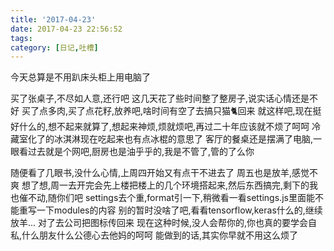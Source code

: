 ```yaml
---
title: '2017-04-23'
date: 2017-04-23 22:56:52
tags:
category: [日记,吐槽]
---
```

今天总算是不用趴床头柜上用电脑了
<!--more-->
买了张桌子,不尽如人意,还行吧
这几天花了些时间整了整房子,说实话心情还是不好
买了点多肉,买了点花籽,放养吧,啥时间有空了去搞只猫🐈回来
就这样吧,现在挺好什么的,想不起来就算了,想起来神烦,烦就烦吧,再过二十年应该就不烦了呵呵
冷藏室化了的冰淇淋现在吃起来也有点冰棍的意思了
客厅的餐桌还是摆满了电脑,一眼看过去就是个网吧,厨房也是油乎乎的,我是不管了,管的了么你

随便看了几眼书,没什么心情,上周四开始又有点干不进去了
周五也是放羊,感觉不爽
想了想,周一去开完会先上楼把楼上的几个环境搭起来,然后东西搞完,剩下的我也催不动,随你们吧
settings去个重,format引一下,稍微看一看settings.js里面能不能重写一下modules的内容
别的暂时没啥了吧,看看tensorflow,keras什么的,继续放羊...
对了去公司把图标传回来
现在这种时候,没人会帮你的,你也真的要学会自私,什么朋友什么公德心去他妈的呵呵
能做到的话,其实你早就不用这么烦了